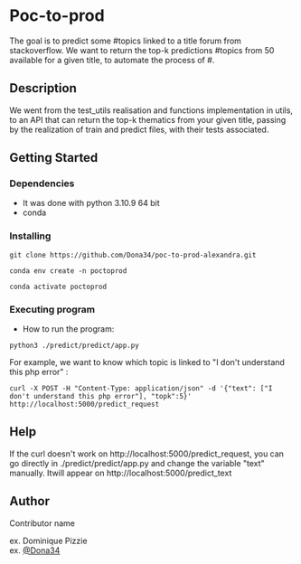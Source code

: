 # Poc-to-prod

The goal is to predict some #topics linked to a title forum from stackoverflow. We want to return the top-k predictions #topics from 50 available for a given title, to automate the process of #.

## Description

We went from the test_utils realisation and functions implementation in utils, to an API that can return the top-k thematics from your given title, passing by the realization of train and predict files, with their tests associated.

## Getting Started

### Dependencies

* It was done with python 3.10.9 64 bit
* conda

### Installing
```
git clone https://github.com/Dona34/poc-to-prod-alexandra.git
```
```
conda env create -n poctoprod
```
```
conda activate poctoprod
```

### Executing program

* How to run the program:
```
python3 ./predict/predict/app.py
```
For example, we want to know which topic is linked to "I don't understand this php error" :
```
curl -X POST -H "Content-Type: application/json" -d '{"text": ["I don't understand this php error"], "topk":5}' http://localhost:5000/predict_request
```

## Help

If the curl doesn't work on http://localhost:5000/predict_request, you can go directly in ./predict/predict/app.py and change the variable "text" manually.
Itwill appear on http://localhost:5000/predict_text

## Author

Contributor name

ex. Dominique Pizzie  
ex. [@Dona34](https://github.com/Dona34)

